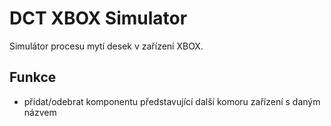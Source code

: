 # DCT XBOX Simulator

Simulátor procesu mytí desek v zařízení XBOX.

## Funkce

- přidat/odebrat komponentu představující další komoru zařízení s daným názvem
